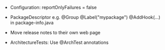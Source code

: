 - Configuration:
  reportOnlyFailures = false

- PackageDescriptor e.g.
  @Group
  @Label("mypackage")
  @AddHook(...)
  in package-info.java

- Move release notes to their own web page

- ArchitectureTests: Use @ArchTest annotations